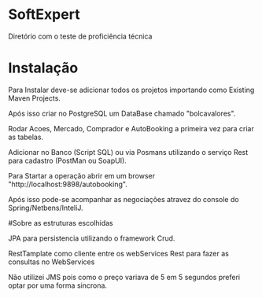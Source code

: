 # SoftExpert
Diretório com o teste de proficiência técnica

# Instalação
Para Instalar deve-se adicionar todos os projetos importando como Existing Maven Projects.

Após isso criar no PostgreSQL um DataBase chamado "bolcavalores".

Rodar Acoes, Mercado, Comprador e AutoBooking a primeira vez para criar as tabelas.

Adicionar no Banco (Script SQL) ou via Posmans utilizando o serviço Rest para cadastro (PostMan ou SoapUI).

Para Startar a operação abrir em um browser "http://localhost:9898/autobooking".

Após isso pode-se acompanhar as negociações atravez do console do Spring/Netbens/InteliJ.

#Sobre as estruturas escolhidas

JPA para persistencia utilizando o framework Crud.

RestTamplate como cliente entre os webServices Rest para fazer as consultas no WebServices

Não utilizei JMS pois como o preço variava de 5 em 5 segundos preferi optar por uma forma sincrona.
